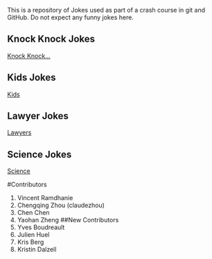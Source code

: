 This is a repository of Jokes used as part of a crash course in git and GitHub.
Do not expect any funny jokes here.

## Knock Knock Jokes
[Knock Knock...](KnockKnock/content.md)

## Kids Jokes
[Kids](Kids/content.md)

## Lawyer Jokes
[Lawyers](Lawyers/content.md)

## Science Jokes
[Science](Science/content.md)

#Contributors
1. Vincent Ramdhanie
2. Chengqing Zhou (claudezhou)
3. Chen Chen
4. Yaohan Zheng
##New Contributors
1. Yves Boudreault
2. Julien Huel
3. Kris Berg
4. Kristin Dalzell
